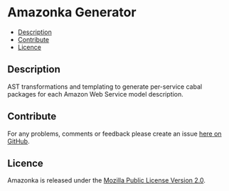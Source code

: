 # Amazonka Generator

* [Description](#description)
* [Contribute](#contribute)
* [Licence](#licence)

## Description

AST transformations and templating to generate per-service cabal packages for
each Amazon Web Service model description.


## Contribute

For any problems, comments or feedback please create an issue [here on GitHub](https://github.com/brendanhay/amazonka/issues).


## Licence

Amazonka is released under the [Mozilla Public License Version 2.0](http://www.mozilla.org/MPL/).
